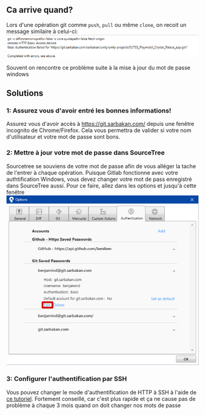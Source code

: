 ## Ca arrive quand?

Lors d'une opération git comme `push`, `pull` ou même `clone`, on recoit un message similaire à celui-ci:
![](img/access-denied.png)

Souvent on rencontre ce problème suite à la mise à jour du mot de passe windows

## Solutions

### 1: Assurez vous d'avoir entré les bonnes informations!

Assurez vous d'avoir accès à https://git.sarbakan.com/ depuis une fenêtre incognito de Chrome/Firefox. Cela vous permettra de valider si votre nom d'utilisateur et votre mot de passe sont bons.

### 2: Mettre à jour votre mot de passe dans SourceTree

Sourcetree se souviens de votre mot de passe afin de vous alléger la tache de l'entrer à chaque opération. Puisque Gitlab fonctionne avec votre authtification Windows, vous devez changer votre mot de pass enregistré dans SourceTree aussi. Pour ce faire, allez dans les options et jusqu'à cette fenêtre
![](img/erase-authentification.png)

### 3: Configurer l'authentification par SSH

Vous pouvez changer le mode d'authentification de HTTP à SSH à l'aide de [ce tutoriel](Configuration-SourceTree-avec-clée-SSH). Fortement conseillé, car c'est plus rapide et ça ne cause pas de problème à chaque 3 mois quand on doit changer nos mots de passe